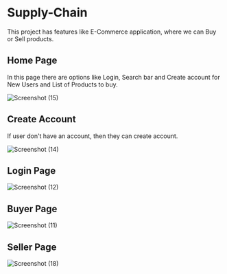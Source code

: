 # Supply-Chain
This project has features like E-Commerce application, where we can Buy or Sell products.

## Home Page
In this page there are options like Login, Search bar and Create account for New Users and List of Products to buy.

![Screenshot (15)](https://user-images.githubusercontent.com/119494006/204885194-2e99c441-a5aa-4130-8e35-4678fc6c5b77.png)




## Create Account

If user don't have an account, then they can create account.


![Screenshot (14)](https://user-images.githubusercontent.com/119494006/204885458-edc5e599-4a04-4390-82e7-d73814b68e19.png)



## Login Page


![Screenshot (12)](https://user-images.githubusercontent.com/119494006/204885494-2531f5bf-232e-4232-b42c-a48a72b70b82.png)


## Buyer Page


![Screenshot (11)](https://user-images.githubusercontent.com/119494006/204885547-e1e72863-9bb5-442b-bd2d-375c0584c929.png)


## Seller Page



![Screenshot (18)](https://user-images.githubusercontent.com/119494006/204885603-511d23e3-f64d-421e-8cb7-02ce06aca6da.png)
